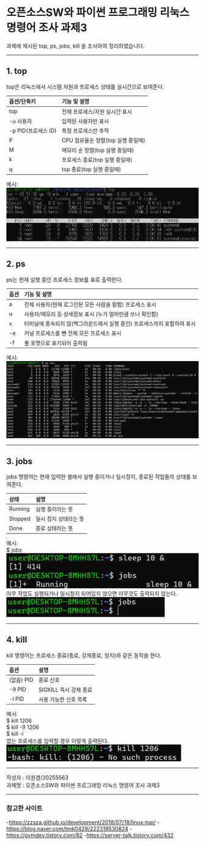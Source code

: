 # 오픈소스SW와 파이썬 프로그래밍 리눅스 명령어 조사 과제3
과제에 제시된 top, ps, jobs, kill 을 조사하여 정리하였습니다.

---

## 1. top  

top은 리눅스에서 시스템 자원과 프로세스 상태를 실시간으로 보여준다.  

| 옵션/단축키   | 기능 및 설명                 |
|:-------------|:----------------------------|
| top          | 전체 프로세스/자원 실시간 표시 |
| -u 사용자  | 입력된 사용자만 표시            |
| -p PID(프로세스 ID)     | 특정 프로세스만 추적          |
| P            | CPU 점유율순 정렬(top 실행 중일때)    |
| M            | 메모리 순 정렬(top 실행 중일때)       |
| k            | 프로세스 종료(top 실행 중일때)        |
| q            | top 종료(top 실행 중일때)             |  

예시:  
![top 실행화면](screenshot_top.png)

---

## 2. ps  

ps는 현재 실행 중인 프로세스 정보를 표로 출력한다.  

| 옵션 | 기능 및 설명                |
|:-----|:---------------------------|
| a    | 전체 사용자(현재 로그인된 모든 사람을 말함) 프로세스 표시    |
| u    | 사용자/메모리 등 상세정보 표시 (누가 얼마만큼 쓰나 확인함)    |
| x    | 터미널에 종속되지 않(백그라운드에서 실행 중인) 프로세스까지 포함하여 표시    |
| -e   | 커널 프로세스를 뺀 전체 모든 프로세스 표시              |
| -f   | 풀 포맷으로 표기되어 출력됨                 |

예시:  
![ps 실행화면](screenshot_ps.png)

---

## 3. jobs  

jobs 명령어는 현재 입력한 셸에서 실행 중이거나 일시정지, 종료된 작업들의 상태를 보여준다.  

| 상태      | 설명        |
|:----------|:-----------|
| Running   | 실행 중이라는 뜻    |
| Stopped   | 일시 정지 상태라는 뜻   |
| Done      | 종료 상태라는 뜻    |

예시:  
$ jobs  
![jobs 실행화면](screenshot_jobs2.png)  
아무 작업도 실행되거나 일시정지 되어있지 않으면 아무것도 출력되지 않는다.  
![jobs 실행화면](screenshot_jobs.png)

---

## 4. kill  

kill 명령어는 프로세스 종료(종료, 강제종료, 정지)와 같은 동작을 한다.  

| 옵션  | 설명                        |
|:------|:---------------------------|
| (없음) PID | 종료 신호                    |
| -9 PID   | SIGKILL 즉시 강제 종료      |
| -l PID   | 사용 가능한 신호 목록        |

예시:  
$ kill 1206  
$ kill -9 1206  
$ kill -l  
없는 프로세스를 입력할 경우 이렇게 출력된다.  
![kill 실행화면](screenshot_kill.png)  

---

작성자 : 이원겸/20255563  
과제명 : 오픈소스SW와 파이썬 프로그래밍 리눅스 명령어 조사 과제3  

---

### 참고한 사이트  
-https://zzsza.github.io/development/2018/07/18/linux-top/
-https://blog.naver.com/tmk0429/222318530824
-https://gymdev.tistory.com/82
-https://server-talk.tistory.com/432
